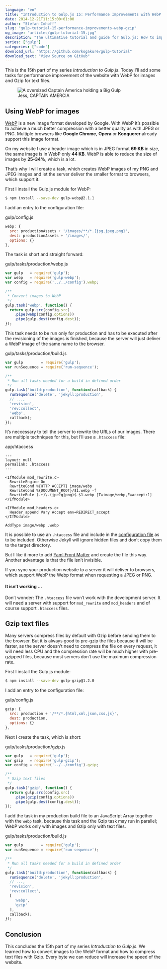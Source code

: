 ```yaml
---
language: "en"
title: "Introduction to Gulp.js 15: Performance Improvements with WebP and Gzip"
date: 2014-12-21T11:15:00+01:00
author: "Stefan Imhoff"
slug: "gulp-tutorial-15-performance-improvements-webp-gzip"
og_image: "articles/gulp-tutorial-15.jpg"
description: "The ultimative tutorial and guide for Gulp.js: How to improve the speed and performance of your website with WebP and Gzip."
series: ["gulp"]
categories: ["code"]
download_url: "https://github.com/kogakure/gulp-tutorial"
download_text: "View Source on GitHub"
---
```


This is the 15th part of my series *Introduction to Gulp.js*. Today I’ll add some tasks for performance improvement of the website with WebP for images and Gzip for text files.

<figure class="image-figure attribution">
  <img src="/assets/images/articles/gulp-tutorial-15.jpg" alt="A oversized Captain America holding a Big Gulp">
  <figcaption>
    Jess, CAPTAIN AMERCIA
  </figcaption>
</figure>


## Using WebP for images

[WebP](https://developers.google.com/speed/webp/) is a new image format developed by Google. With WebP it’s possible to achieve a much better compression with a better quality as with JPEG or PNG. Multiple browsers like **Google Chrome**, **Opera** or **Konquerer** already support this image format.

On my website I use a header image which is in JPEG format **69 KB** in size, the same image is in WebP only **44 KB**. WebP is able to reduce the size of images by **25-34%**, which is a lot.

That’s why I will create a task, which creates WebP images of my PNG and JPEG images and let the server deliver the smaller format to browsers, which support it.

First I install the Gulp.js module for WebP:

```bash
$ npm install --save-dev gulp-webp@2.1.1
```

I add an entry to the configuration file:

<p class="code-info">gulp/config.js</p>

```javascript
webp: {
  src: productionAssets + '/images/**/*.{jpg,jpeg,png}',
  dest: productionAssets + '/images/',
  options: {}
},
```


The task is short and straight forward:

<p class="code-info">gulp/tasks/production/webp.js</p>

```javascript
var gulp   = require('gulp');
var webp   = require('gulp-webp');
var config = require('../../config').webp;

/**
 * Convert images to WebP
 */
gulp.task('webp', function() {
  return gulp.src(config.src)
    .pipe(webp(config.options))
    .pipe(gulp.dest(config.dest));
});
```


This task needs to be run only for production and has to be executed after the revisioning of the images is finished, because the server will just deliver a WebP image of the same name to the browser.

<p class="code-info">gulp/tasks/production/build.js</p>

```javascript
var gulp        = require('gulp');
var runSequence = require('run-sequence');

/**
 * Run all tasks needed for a build in defined order
 */
gulp.task('build:production', function(callback) {
  runSequence('delete', 'jekyll:production',
  // ...,
  'revision',
  'rev:collect',
  'webp',
  callback);
});
```


It’s neccessary to tell the server to rewrite the URLs of our images. There are multiple techniques for this, but I’ll use a `.htaccess` file:

<p class="code-info">app/htaccess</p>

```apacheconf
---
layout: null
permalink: .htaccess
---

<IfModule mod_rewrite.c>
  RewriteEngine On
  RewriteCond %{HTTP_ACCEPT} image/webp
  RewriteCond %{DOCUMENT_ROOT}/$1.webp -f
  RewriteRule (.+)\.(jpe?g|png)$ $1.webp [T=image/webp,E=accept:1]
</IfModule>

<IfModule mod_headers.c>
  Header append Vary Accept env=REDIRECT_accept
</IfModule>

AddType image/webp .webp
```


It is possible to use an `.htaccess` file and include in the [configuration file](https://jekyllrb.com/docs/configuration/) as to be included. Otherwise Jekyll will ignore hidden files and don’t copy them to the target directory.

But I like it more to add [Yaml Front Matter](https://jekyllrb.com/docs/frontmatter/) and create the file this way. Another advantage is that the file isn’t invisible.

If you sync your production website to a server it will deliver to browsers, which support WebP the Webp format when requesting a JPEG or PNG.

<aside class="aside-hint" role="complementary">
  <h4>It isn’t working …</h4>
  <p>Don’t wonder: The <code>.htaccess</code> file won’t work with the development server. It will need a server with support for <code>mod_rewrite</code> and <code>mod_headers</code> and of course support <code>.htaccess</code> files.</p>
</aside>


## Gzip text files

Many servers compress files by default with Gzip before sending them to the browser. But it is always good to pre-gzip the files because it will be faster, as the server doesn’t need to compress the file on every request, it will need less CPU and the compression rate will be much higher with pre-gzipped files, because most servers don’t use the maximum compression rate.

First I install the Gulp.js module:

```bash
$ npm install --save-dev gulp-gzip@1.2.0
```

I add an entry to the configuration file:

<p class="code-info">gulp/config.js</p>

```javascript
gzip: {
  src: production + '/**/*.{html,xml,json,css,js}',
  dest: production,
  options: {}
},
```


Next I create the task, which is short:

<p class="code-info">gulp/tasks/production/gzip.js</p>

```javascript
var gulp   = require('gulp');
var gzip   = require('gulp-gzip');
var config = require('../../config').gzip;

/**
 * Gzip text files
 */
gulp.task('gzip', function() {
  return gulp.src(config.src)
    .pipe(gzip(config.options))
    .pipe(gulp.dest(config.dest));
});
```


I add the task in my production build file to an JavaScript Array together with the `webp` task, because this task and the Gzip task may run in parallel; WebP works only with images and Gzip only with text files.

<p class="code-info">gulp/tasks/production/build.js</p>

```javascript
var gulp        = require('gulp');
var runSequence = require('run-sequence');

/**
 * Run all tasks needed for a build in defined order
 */
gulp.task('build:production', function(callback) {
  runSequence('delete', 'jekyll:production',
  // ...,
  'revision',
  'rev:collect',
  [
    'webp',
    'gzip'
  ],
  callback);
});
```


## Conclusion

This concludes the 15th part of my series *Introduction to Gulp.js*. We learned how to convert images to the WebP format and how to compress text files with Gzip. Every byte we can reduce will increase the speed of the website.

